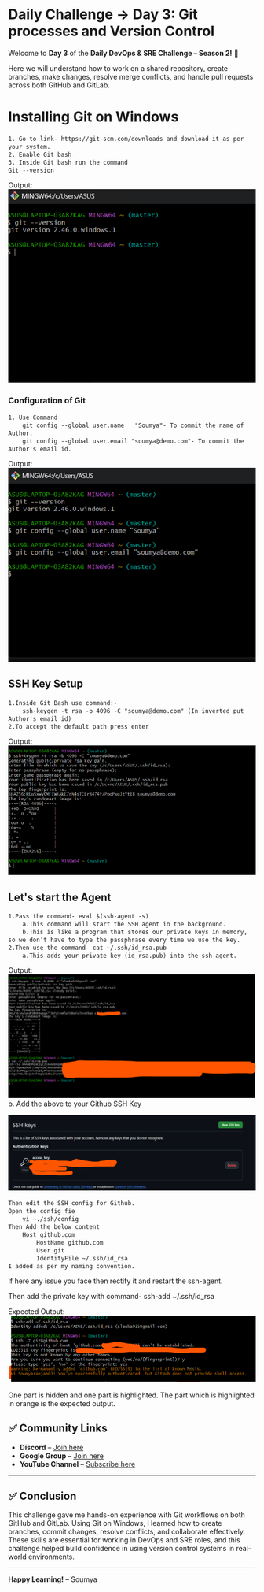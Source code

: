 # Daily Challenge → Day 3: Git processes and Version Control

Welcome to **Day 3** of the **Daily DevOps & SRE Challenge – Season 2!** 🎉  

Here we will understand how to work on a shared repository, create branches, make changes, resolve merge conflicts, and handle pull requests across both GitHub and GitLab.

# Installing Git on Windows
    1. Go to link- https://git-scm.com/downloads and download it as per your system.
    2. Enable Git bash
    3. Inside Git bash run the command
    Git --version
Output:
    ![Version](./Proof%20of%20work/Version.png)

### Configuration of Git
    1. Use Command 
        git config --global user.name   "Soumya"- To commit the name of Author.
        git config --global user.email "soumya@demo.com"- To commit the Author's email id.
Output:
     ![Config](./Proof%20of%20work/Config.png)
## SSH Key Setup

    1.Inside Git Bash use command:- 
        ssh-keygen -t rsa -b 4096 -C "soumya@demo.com" (In inverted put Author's email id)
    2.To accept the default path press enter    
Output:
 ![SSHkey](./Proof%20of%20work/SSH.png)

 ## Let's start the Agent
    1.Pass the command- eval $(ssh-agent -s)
        a.This command will start the SSH agent in the background.
        b.This is like a program that stores our private keys in memory, so we don’t have to type the passphrase every time we use the key.
    2.Then use the command- cat ~/.ssh/id_rsa.pub
        a.This adds your private key (id_rsa.pub) into the ssh-agent.
Output:
    ![SSHconf](./Proof%20of%20work/SSH%20Conn.png)
        b. Add the above to your Github SSH Key

![gitco](./Proof%20of%20work/githubco.png)

    Then edit the SSH config for Github.
    Open the config fie
        vi ~./ssh/config
    Then Add the below content
        Host github.com
            HostName github.com
            User git
            IdentityFile ~/.ssh/id_rsa    
    I added as per my naming convention.

If here any issue you face then rectify it and restart the ssh-agent.

Then add the private key with command-
     ssh-add ~/.ssh/id_rsa

Expected Output:
![EO](./Proof%20of%20work/expectedop.png)

One part is hidden and one part is highlighted.
The part which is highlighted in orange is the expected output.

## ✅ Community Links

* **Discord** – [Join here](https://discord.gg/mNDm39qB8t)
* **Google Group** – [Join here](https://groups.google.com/forum/#!forum/daily-devops-sre-challenge-series/join)
* **YouTube Channel** – [Subscribe here](https://www.youtube.com/@Sagar.Utekar)

---

## ✅ Conclusion

This challenge gave me hands-on experience with Git workflows on both GitHub and GitLab. Using Git on Windows, I learned how to create branches, commit changes, resolve conflicts, and collaborate effectively. These skills are essential for working in DevOps and SRE roles, and this challenge helped build confidence in using version control systems in real-world environments.

---

**Happy Learning!**
– Soumya